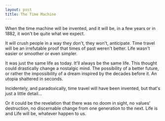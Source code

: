 ```yaml
---
layout: post
title: The Time Machine
---
```


When the time machine will be invented, and it will be, in a few years or in 1882, it won't be quite what we expect.

It will crush people in a way they don't, they won't, anticipate.
Time travel will be an irrefutable proof that times of past weren't better. Life wasn't easier or smoother or even simpler.

It was just the same life as today. It'll always be the same life.
This thought could drastically change a nostalgic mind. The possibility of a better future, or rather the impossibility of a dream inspired by the decades before it. An utopia shattered in seconds.

Incidentely, and paradoxically, time travel will have been invented, but that's just a little detail…

Or it could be the revelation that there was no doom in sight, no values' destruction, no discernable change from one generation to the next. Life is and Life will be, whatever happen to us.